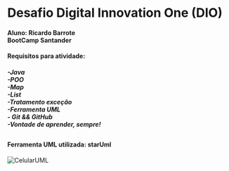 <div> 
  <h1>
  Desafio Digital Innovation One (DIO)
  </h1>

  <h4>
  Aluno: Ricardo Barrote <br>
  BootCamp Santander 
  </h4>
</div>

<div>
  <h4>
    Requisitos para atividade:
  </h4>
  <h5>
    -Java <br>
    -POO <br>
    -Map <br>
    -List <br>
    -Tratamento exceção <br>
    -Ferramenta UML <br>
    - Git && GitHub <br>
    -Vontade de aprender, sempre! <br>
  </h5>
</div>

##

<div>
  <h4>
    Ferramenta UML utilizada: starUml
  </h4>
</div>

![CelularUML](https://github.com/RicardoBarrote/desafioDioFuncoesCelular/assets/86330372/7db69f38-30cf-4256-8bdb-fb701c975f45)

